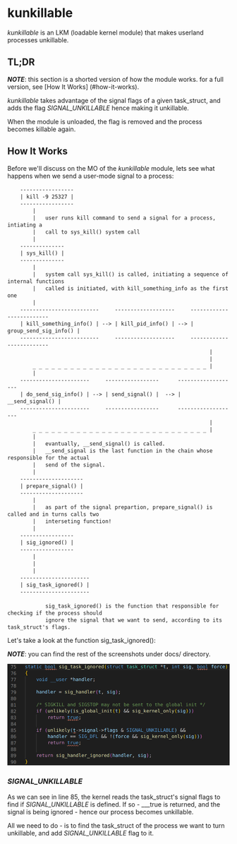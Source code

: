 # __kunkillable__

_kunkillable_ is an LKM (loadable kernel module) that makes userland processes unkillable.

## __TL;DR__

**_NOTE_**: this section is a shorted version of how the module works. for a full version, see [How It Works]
(#how-it-works).

_kunkillable_ takes advantage of the signal flags of a given task_struct, and adds the flag _SIGNAL_UNKILLABLE_ hence making it unkillable.

When the module is unloaded, the flag is removed and the process becomes killable again.

## __How It Works__

Before we'll discuss on the MO of the _kunkillable_ module, lets see what happens when we send a user-mode signal to a process:

        -----------------
        | kill -9 25327 |
        -----------------
            |
            |   user runs kill command to send a signal for a process, intiating a 
            |   call to sys_kill() system call
            |
        --------------
        | sys_kill() |
        --------------
            |
            |   system call sys_kill() is called, initiating a sequence of internal functions 
            |   called is initiated, with kill_something_info as the first one
            |
        -------------------------     -------------------     -------------------------
        | kill_something_info() | --> | kill_pid_info() | --> | group_send_sig_info() | 
        -------------------------     -------------------     -------------------------
                                                                    |
                                                                    |
            _ _ _ _ _ _ _ _ _ _ _ _ _ _ _ _ _ _ _ _ _ _ _ _ _ _ _ _ |
            |
        ----------------------     -----------------      -------------------
        | do_send_sig_info() | --> | send_signal() |  --> | __send_signal() |
        ----------------------     -----------------      -------------------
                                                                    |
            _ _ _ _ _ _ _ _ _ _ _ _ _ _ _ _ _ _ _ _ _ _ _ _ _ _ _ _ |
            |   
            |   evantually, __send_signal() is called.
            |   __send_signal is the last function in the chain whose responsible for the actual
            |   send of the signal.
            |
        --------------------
        | prepare_signal() |
        --------------------
            |
            |   as part of the signal prepartion, prepare_signal() is called and in turns calls two
            |   interseting function!
            |
        -----------------
        | sig_ignored() |
        -----------------
            |
            |
            |
        ----------------------
        | sig_task_ignored() |
        ----------------------

                sig_task_ignored() is the function that responsible for checking if the process should
                ignore the signal that we want to send, according to its task_struct's flags.

Let's take a look at the function sig_task_ignored():

**_NOTE_**: you can find the rest of the screenshots under docs/ directory.

![Alt text](https://github.com/spiderpig1297/kunkillable/blob/master/docs/10_sig_task_ignored.png)

### _SIGNAL_UNKILLABLE_
As we can see in line 85, the kernel reads the task_struct's signal flags to find if _SIGNAL_UNKILLABLE_ is defined. If so - ___true is returned, and the signal is being ignored - hence our process becomes unkillable.

All we need to do - is to find the task_struct of the process we want to turn unkillable, and add _SIGNAL_UNKILLABLE_ flag to it.
